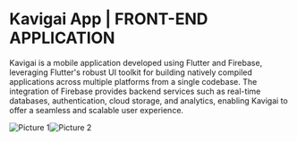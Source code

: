 # Kavigai App | FRONT-END APPLICATION
Kavigai is a mobile application developed using Flutter and Firebase, leveraging Flutter's robust UI toolkit for building natively compiled applications across multiple platforms from a single codebase. The integration of Firebase provides backend services such as real-time databases, authentication, cloud storage, and analytics, enabling Kavigai to offer a seamless and scalable user experience. 


![Picture 1](https://github.com/user-attachments/assets/320c8475-0484-409d-a19d-deb141dd773b)![Picture 2](https://github.com/user-attachments/assets/9db92792-fc09-4c3a-9446-f2e3e39339b8)
